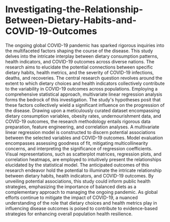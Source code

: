# Investigating-the-Relationship-Between-Dietary-Habits-and-COVID-19-Outcomes
The ongoing global COVID-19 pandemic has sparked rigorous inquiries into the multifaceted factors shaping the course of the disease. This study delves into the intricate interplay between dietary consumption patterns, health indicators, and COVID-19 outcomes across diverse nations. The research aims to elucidate the potential connections between specific dietary habits, health metrics, and the severity of COVID-19 infections, deaths, and recoveries.
The central research question revolves around the extent to which dietary choices and health indicators collectively contribute to the variability in COVID-19 outcomes across populations. Employing a comprehensive statistical approach, multivariate linear regression analysis forms the bedrock of this investigation. The study's hypotheses posit that these factors collectively wield a significant influence on the progression of the disease.
Drawing upon a meticulously curated dataset encompassing dietary consumption variables, obesity rates, undernourishment data, and COVID-19 outcomes, the research methodology entails rigorous data preparation, feature engineering, and correlation analyses. A multivariate linear regression model is constructed to discern potential associations between the selected variables and COVID-19 outcomes. Model evaluation encompasses assessing goodness of fit, mitigating multicollinearity concerns, and interpreting the significance of regression coefficients.
Visual representations, such as scatterplot matrices, regression plots, and correlation heatmaps, are employed to intuitively present the relationships elucidated by the statistical model. The anticipated outcomes of this research endeavor hold the potential to illuminate the intricate relationship between dietary habits, health indicators, and COVID-19 outcomes. By unveiling potential associations, this study could inform public health strategies, emphasizing the importance of balanced diets as a complementary approach to managing the ongoing pandemic.
As global efforts continue to mitigate the impact of COVID-19, a nuanced understanding of the role that dietary choices and health metrics play in influencing disease outcomes is poised to contribute to evidence-based strategies for enhancing overall population health resilience.
